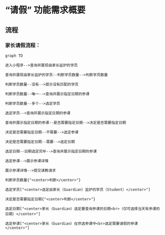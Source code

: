 # “请假” 功能需求概要

## 流程

### 家长请假流程：

```mermaid
graph TD

进入小程序-->查询并展现由家长监护的学员

查询并展现由家长监护的学员--判断学员数量-->判断学员数量

判断学员数量--没有-->提示没有匹配的学员

判断学员数量--唯一-->查询并展示指定日期的参课

判断学员数量--多个-->选定学员

选定学员-->查询并展示指定日期的参课

查询并展示指定日期的参课--是否需要指定日期-->决定是否需要指定日期

决定是否需要指定日期--不需要-->选定参课

决定是否需要指定日期--需要-->选定日期

选定日期--日期选定完毕-->查询并展示指定日期的参课

选定参课-->展示参课详情

展示参课详情-->提交请教请求

判断学员数量{"<center>判断</center>"}

选定学员["<center>选定由家长（Guardian）监护的学员（Student）</center>"]

决定是否需要指定日期{"<center>判断</center>"}

选定日期["<center>家长（Guardian）选定要查询参课的日期<br>（仅可选择当天有参课的日期）</center>"]

选定参课["<center>家长（Guardian）在供选参课中<br>选定需要请假的参课</center>"]


```
<!--stackedit_data:
eyJoaXN0b3J5IjpbNzk2OTkwMzk3LDIxMDI5NjkwNTMsLTE1ND
k1NTc2MjAsMTM0NzE4Nzc0NiwzMTQ3OTc5NTUsLTUyOTU4MjI0
LDExMDIzNjk1Myw4NDI0MDUwMDYsMTk0OTg5NTE1MywtMzkzND
Y3NTkyLC0xMjg4MjEyNjEzLDE5Njk1Nzg0NjEsLTIxMDk0NzM2
MzIsNjUzODc2NjEsMjM2ODQzNDMsMjEwMzkyMzMyMiw4MzI1NT
g0OTQsLTEzMDAyMDk5NTQsNzMwOTk4MTE2XX0=
-->